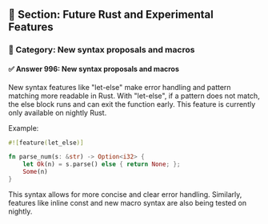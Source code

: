 ## 📘 Section: Future Rust and Experimental Features  
### 🔹 Category: New syntax proposals and macros  
#### ✅ Answer 996: New syntax proposals and macros

New syntax features like "let-else" make error handling and pattern matching more readable in Rust. With "let-else", if a pattern does not match, the else block runs and can exit the function early. This feature is currently only available on nightly Rust.

Example:

```rust
#![feature(let_else)]

fn parse_num(s: &str) -> Option<i32> {
    let Ok(n) = s.parse() else { return None; };
    Some(n)
}
```

This syntax allows for more concise and clear error handling. Similarly, features like inline const and new macro syntax are also being tested on nightly.

